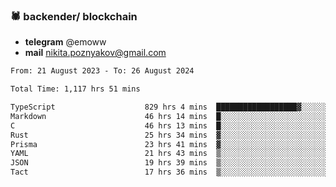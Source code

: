 ### 🕷 backender/ blockchain
- **telegram** @emoww
- **mail** nikita.poznyakov@gmail.com

<!--START_SECTION:waka-->

```txt
From: 21 August 2023 - To: 26 August 2024

Total Time: 1,117 hrs 51 mins

TypeScript                    829 hrs 4 mins  ██████████████████▓░░░░░░   74.11 %
Markdown                      46 hrs 14 mins  █░░░░░░░░░░░░░░░░░░░░░░░░   04.13 %
C                             46 hrs 13 mins  █░░░░░░░░░░░░░░░░░░░░░░░░   04.13 %
Rust                          25 hrs 34 mins  ▓░░░░░░░░░░░░░░░░░░░░░░░░   02.29 %
Prisma                        23 hrs 41 mins  ▓░░░░░░░░░░░░░░░░░░░░░░░░   02.12 %
YAML                          21 hrs 43 mins  ▒░░░░░░░░░░░░░░░░░░░░░░░░   01.94 %
JSON                          19 hrs 39 mins  ▒░░░░░░░░░░░░░░░░░░░░░░░░   01.76 %
Tact                          17 hrs 36 mins  ▒░░░░░░░░░░░░░░░░░░░░░░░░   01.57 %
```

<!--END_SECTION:waka-->





